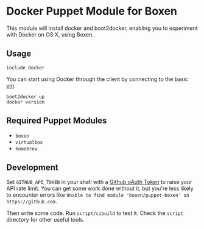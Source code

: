 # Docker Puppet Module for Boxen

This module will install docker and boot2docker, enabling you to experiment with Docker on OS X, using Boxen.

## Usage

```puppet
include docker
```

You can start using Docker through the client by connecting to the basic [vm](http://github.com/steeve/boot2docker).

```
boot2docker up
docker version
```

## Required Puppet Modules

* `boxen`
* `virtualbox`
* `homebrew`

## Development

Set `GITHUB_API_TOKEN` in your shell with a [Github oAuth Token](https://help.github.com/articles/creating-an-oauth-token-for-command-line-use) to raise your API rate limit. You can get some work done without it, but you're less likely to encounter errors like `Unable to find module 'boxen/puppet-boxen' on https://github.com`.

Then write some code. Run `script/cibuild` to test it. Check the `script`
directory for other useful tools.